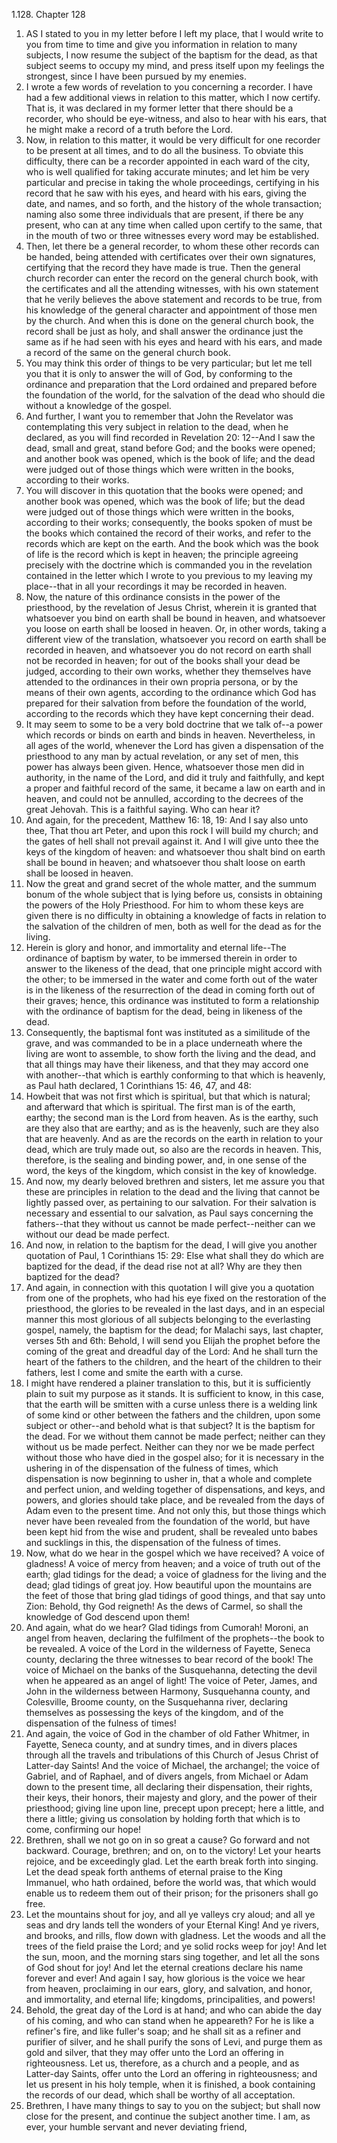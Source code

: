 1.128. Chapter 128
1. AS I stated to you in my letter before I left my place, that I would write to you from time to time and give you information in relation to many subjects, I now resume the subject of the baptism for the dead, as that subject seems to occupy my mind, and press itself upon my feelings the strongest, since I have been pursued by my enemies.
2. I wrote a few words of revelation to you concerning a recorder. I have had a few additional views in relation to this matter, which I now certify. That is, it was declared in my former letter that there should be a recorder, who should be eye-witness, and also to hear with his ears, that he might make a record of a truth before the Lord.
3. Now, in relation to this matter, it would be very difficult for one recorder to be present at all times, and to do all the business. To obviate this difficulty, there can be a recorder appointed in each ward of the city, who is well qualified for taking accurate minutes; and let him be very particular and precise in taking the whole proceedings, certifying in his record that he saw with his eyes, and heard with his ears, giving the date, and names, and so forth, and the history of the whole transaction; naming also some three individuals that are present, if there be any present, who can at any time when called upon certify to the same, that in the mouth of two or three witnesses every word may be established.
4. Then, let there be a general recorder, to whom these other records can be handed, being attended with certificates over their own signatures, certifying that the record they have made is true. Then the general church recorder can enter the record on the general church book, with the certificates and all the attending witnesses, with his own statement that he verily believes the above statement and records to be true, from his knowledge of the general character and appointment of those men by the church. And when this is done on the general church book, the record shall be just as holy, and shall answer the ordinance just the same as if he had seen with his eyes and heard with his ears, and made a record of the same on the general church book.
5. You may think this order of things to be very particular; but let me tell you that it is only to answer the will of God, by conforming to the ordinance and preparation that the Lord ordained and prepared before the foundation of the world, for the salvation of the dead who should die without a knowledge of the gospel.
6. And further, I want you to remember that John the Revelator was contemplating this very subject in relation to the dead, when he declared, as you will find recorded in Revelation 20: 12--And I saw the dead, small and great, stand before God; and the books were opened; and another book was opened, which is the book of life; and the dead were judged out of those things which were written in the books, according to their works.
7. You will discover in this quotation that the books were opened; and another book was opened, which was the book of life; but the dead were judged out of those things which were written in the books, according to their works; consequently, the books spoken of must be the books which contained the record of their works, and refer to the records which are kept on the earth. And the book which was the book of life is the record which is kept in heaven; the principle agreeing precisely with the doctrine which is commanded you in the revelation contained in the letter which I wrote to you previous to my leaving my place--that in all your recordings it may be recorded in heaven.
8. Now, the nature of this ordinance consists in the power of the priesthood, by the revelation of Jesus Christ, wherein it is granted that whatsoever you bind on earth shall be bound in heaven, and whatsoever you loose on earth shall be loosed in heaven. Or, in other words, taking a different view of the translation, whatsoever you record on earth shall be recorded in heaven, and whatsoever you do not record on earth shall not be recorded in heaven; for out of the books shall your dead be judged, according to their own works, whether they themselves have attended to the ordinances in their own propria persona, or by the means of their own agents, according to the ordinance which God has prepared for their salvation from before the foundation of the world, according to the records which they have kept concerning their dead.
9. It may seem to some to be a very bold doctrine that we talk of--a power which records or binds on earth and binds in heaven. Nevertheless, in all ages of the world, whenever the Lord has given a dispensation of the priesthood to any man by actual revelation, or any set of men, this power has always been given. Hence, whatsoever those men did in authority, in the name of the Lord, and did it truly and faithfully, and kept a proper and faithful record of the same, it became a law on earth and in heaven, and could not be annulled, according to the decrees of the great Jehovah. This is a faithful saying. Who can hear it?
10. And again, for the precedent, Matthew 16: 18, 19: And I say also unto thee, That thou art Peter, and upon this rock I will build my church; and the gates of hell shall not prevail against it. And I will give unto thee the keys of the kingdom of heaven: and whatsoever thou shalt bind on earth shall be bound in heaven; and whatsoever thou shalt loose on earth shall be loosed in heaven.
11. Now the great and grand secret of the whole matter, and the summum bonum of the whole subject that is lying before us, consists in obtaining the powers of the Holy Priesthood. For him to whom these keys are given there is no difficulty in obtaining a knowledge of facts in relation to the salvation of the children of men, both as well for the dead as for the living.
12. Herein is glory and honor, and immortality and eternal life--The ordinance of baptism by water, to be immersed therein in order to answer to the likeness of the dead, that one principle might accord with the other; to be immersed in the water and come forth out of the water is in the likeness of the resurrection of the dead in coming forth out of their graves; hence, this ordinance was instituted to form a relationship with the ordinance of baptism for the dead, being in likeness of the dead.
13. Consequently, the baptismal font was instituted as a similitude of the grave, and was commanded to be in a place underneath where the living are wont to assemble, to show forth the living and the dead, and that all things may have their likeness, and that they may accord one with another--that which is earthly conforming to that which is heavenly, as Paul hath declared, 1 Corinthians 15: 46, 47, and 48:
14. Howbeit that was not first which is spiritual, but that which is natural; and afterward that which is spiritual. The first man is of the earth, earthy; the second man is the Lord from heaven. As is the earthy, such are they also that are earthy; and as is the heavenly, such are they also that are heavenly. And as are the records on the earth in relation to your dead, which are truly made out, so also are the records in heaven. This, therefore, is the sealing and binding power, and, in one sense of the word, the keys of the kingdom, which consist in the key of knowledge.
15. And now, my dearly beloved brethren and sisters, let me assure you that these are principles in relation to the dead and the living that cannot be lightly passed over, as pertaining to our salvation. For their salvation is necessary and essential to our salvation, as Paul says concerning the fathers--that they without us cannot be made perfect--neither can we without our dead be made perfect.
16. And now, in relation to the baptism for the dead, I will give you another quotation of Paul, 1 Corinthians 15: 29: Else what shall they do which are baptized for the dead, if the dead rise not at all? Why are they then baptized for the dead?
17. And again, in connection with this quotation I will give you a quotation from one of the prophets, who had his eye fixed on the restoration of the priesthood, the glories to be revealed in the last days, and in an especial manner this most glorious of all subjects belonging to the everlasting gospel, namely, the baptism for the dead; for Malachi says, last chapter, verses 5th and 6th: Behold, I will send you Elijah the prophet before the coming of the great and dreadful day of the Lord: And he shall turn the heart of the fathers to the children, and the heart of the children to their fathers, lest I come and smite the earth with a curse.
18. I might have rendered a plainer translation to this, but it is sufficiently plain to suit my purpose as it stands. It is sufficient to know, in this case, that the earth will be smitten with a curse unless there is a welding link of some kind or other between the fathers and the children, upon some subject or other--and behold what is that subject? It is the baptism for the dead. For we without them cannot be made perfect; neither can they without us be made perfect. Neither can they nor we be made perfect without those who have died in the gospel also; for it is necessary in the ushering in of the dispensation of the fulness of times, which dispensation is now beginning to usher in, that a whole and complete and perfect union, and welding together of dispensations, and keys, and powers, and glories should take place, and be revealed from the days of Adam even to the present time. And not only this, but those things which never have been revealed from the foundation of the world, but have been kept hid from the wise and prudent, shall be revealed unto babes and sucklings in this, the dispensation of the fulness of times.
19. Now, what do we hear in the gospel which we have received? A voice of gladness! A voice of mercy from heaven; and a voice of truth out of the earth; glad tidings for the dead; a voice of gladness for the living and the dead; glad tidings of great joy. How beautiful upon the mountains are the feet of those that bring glad tidings of good things, and that say unto Zion: Behold, thy God reigneth! As the dews of Carmel, so shall the knowledge of God descend upon them!
20. And again, what do we hear? Glad tidings from Cumorah! Moroni, an angel from heaven, declaring the fulfilment of the prophets--the book to be revealed. A voice of the Lord in the wilderness of Fayette, Seneca county, declaring the three witnesses to bear record of the book! The voice of Michael on the banks of the Susquehanna, detecting the devil when he appeared as an angel of light! The voice of Peter, James, and John in the wilderness between Harmony, Susquehanna county, and Colesville, Broome county, on the Susquehanna river, declaring themselves as possessing the keys of the kingdom, and of the dispensation of the fulness of times!
21. And again, the voice of God in the chamber of old Father Whitmer, in Fayette, Seneca county, and at sundry times, and in divers places through all the travels and tribulations of this Church of Jesus Christ of Latter-day Saints! And the voice of Michael, the archangel; the voice of Gabriel, and of Raphael, and of divers angels, from Michael or Adam down to the present time, all declaring their dispensation, their rights, their keys, their honors, their majesty and glory, and the power of their priesthood; giving line upon line, precept upon precept; here a little, and there a little; giving us consolation by holding forth that which is to come, confirming our hope!
22. Brethren, shall we not go on in so great a cause? Go forward and not backward. Courage, brethren; and on, on to the victory! Let your hearts rejoice, and be exceedingly glad. Let the earth break forth into singing. Let the dead speak forth anthems of eternal praise to the King Immanuel, who hath ordained, before the world was, that which would enable us to redeem them out of their prison; for the prisoners shall go free.
23. Let the mountains shout for joy, and all ye valleys cry aloud; and all ye seas and dry lands tell the wonders of your Eternal King! And ye rivers, and brooks, and rills, flow down with gladness. Let the woods and all the trees of the field praise the Lord; and ye solid rocks weep for joy! And let the sun, moon, and the morning stars sing together, and let all the sons of God shout for joy! And let the eternal creations declare his name forever and ever! And again I say, how glorious is the voice we hear from heaven, proclaiming in our ears, glory, and salvation, and honor, and immortality, and eternal life; kingdoms, principalities, and powers!
24. Behold, the great day of the Lord is at hand; and who can abide the day of his coming, and who can stand when he appeareth? For he is like a refiner's fire, and like fuller's soap; and he shall sit as a refiner and purifier of silver, and he shall purify the sons of Levi, and purge them as gold and silver, that they may offer unto the Lord an offering in righteousness. Let us, therefore, as a church and a people, and as Latter-day Saints, offer unto the Lord an offering in righteousness; and let us present in his holy temple, when it is finished, a book containing the records of our dead, which shall be worthy of all acceptation.
25. Brethren, I have many things to say to you on the subject; but shall now close for the present, and continue the subject another time. I am, as ever, your humble servant and never deviating friend,

